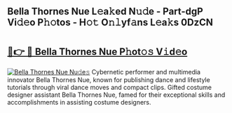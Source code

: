 ## Bella Thornes Nue L𝚎a𝚔ed N𝚞𝚍e - Part-dgP Vi𝚍𝚎o P𝚑𝚘tos - H𝚘𝚝 O𝚗𝚕yf𝚊ns L𝚎a𝚔s 0DzCN

# <h2><a href="http://kfd23jl.oniu.top/?m=Bella+Thornes+Nue">🔗👉 🔴 Bella Thornes Nue P𝚑ot𝚘𝚜 V𝚒d𝚎o</a></h2>

[![Bella Thornes Nue Nu𝚍e𝚜](https://i.imgur.com/0qMVB7G.gif)](http://kfd23jl.oniu.top/?m=Bella+Thornes+Nue)
Cybernetic performer and multimedia innovator Bella Thornes Nue, known for publishing dance and lifestyle tutorials through viral dance moves and compact clips. Gifted costume designer assistant Bella Thornes Nue, famed for their exceptional skills and accomplishments in assisting costume designers.  
